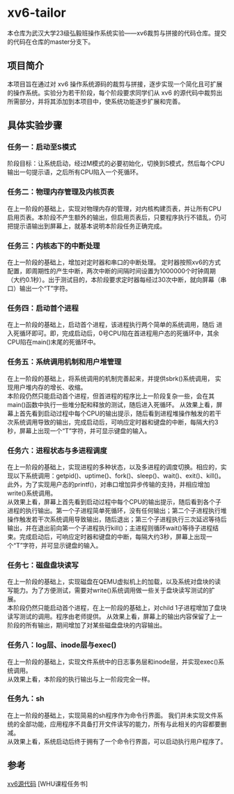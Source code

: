 # xv6-tailor

本仓库为武汉大学23级弘毅班操作系统实验——xv6裁剪与拼接的代码仓库。提交的代码在仓库的master分支下。

## 项目简介

本项目旨在通过对 xv6 操作系统源码的裁剪与拼接，逐步实现一个简化且可扩展的操作系统。实验分为若干阶段，每个阶段要求同学们从 xv6 的源代码中裁剪出所需部分，并将其添加到本项目中，使系统功能逐步扩展和完善。

## 具体实验步骤

### 任务一：启动至S模式

阶段目标：让系统启动，经过M模式的必要初始化，切换到S模式，然后每个CPU输出一句提示语，之后所有CPU陷入一个死循环。

### 任务二：物理内存管理及内核页表

在上一阶段的基础上，实现对物理内存的管理，对内核构建页表，并让所有CPU
启用页表。本阶段不产生额外的输出，但启用页表后，只要程序执行不错乱，仍可把提示语输出到屏幕上，就基本说明本阶段任务正确完成。

### 任务三：内核态下的中断处理

在上一阶段的基础上，增加对定时器和串口的中断处理。 
定时器按照xv6的方式配置，即周期性的产生中断，两次中断的间隔时间设置为1000000个时钟周期（大约0.1秒）。出于测试目的，本阶段要求定时器每经过30次中断，就向屏幕（串口）输出一个“T”字符。 

### 任务四：启动首个进程

在上一阶段的基础上，启动首个进程，该进程执行两个简单的系统调用，随后
进入死循环即可。即，完成启动后，0号CPU陷在首进程用户态的死循环中，其余CPU陷在main()末尾的死循环中。

### 任务五：系统调用机制和用户堆管理 

在上一阶段的基础上，将系统调用的机制完善起来，并提供sbrk()系统调用，
实现用户堆内存的增长、收缩。  
本阶段仍然只能启动首个进程，但首进程的程序比上一阶段复杂一些，会在其main()函数中执行一些堆分配和释放的测试，随后进入死循环。 
从效果上看，屏幕上首先看到启动过程中每个CPU的输出提示，随后看到进程堆操作触发的若干次系统调用导致的输出，完成启动后，可响应定时器和键盘的中断，每隔大约3秒，屏幕上出现一个“T”字符，并可显示键盘的输入。

### 任务六：进程状态与多进程调度

在上一阶段的基础上，实现进程的多种状态，以及多进程的调度切换。相应的，实现以下系统调用：getpid()、uptime()、fork()、sleep()、wait()、exit()、kill()。此外，为了实现用户态的printf()，对串口增加异步传输的支持，并相应增加write()系统调用。  
从效果上看，屏幕上首先看到启动过程中每个CPU的输出提示，随后看到各个子进程的执行输出。第一个子进程简单死循环，没有任何输出；第二个子进程执行堆操作触发若干次系统调用导致输出，随后退出；第三个子进程执行三次延迟等待后输出，并在退出前向第一个子进程执行kill()；主进程则循环wait()等待子进程结束。完成启动后，可响应定时器和键盘的中断，每隔大约3秒，屏幕上出现一个“T”字符，并可显示键盘的输入。

### 任务七：磁盘盘块读写

在上一阶段的基础上，实现磁盘在QEMU虚拟机上的加载，以及系统对盘块的读写能力。为了方便测试，需要对write()系统调用做一些关于盘块读写测试的扩展。   
本阶段仍然只能启动首个进程，在上一阶段的基础上，对child 1子进程增加了盘块读写测试的调用。程序由老师提供。 从效果上看，屏幕上的输出内容保留了上一阶段的所有输出，期间增加了对某些磁盘盘块的内容输出。 

### 任务八：log层、inode层与exec() 

在上一阶段的基础上，实现文件系统中的日志事务层和inode层，并实现exec()系统调用。  
从效果上看，本阶段的执行输出与上一阶段完全一样。

### 任务九：sh 

在上一阶段的基础上，实现简易的sh程序作为命令行界面。 
我们并未实现文件系统的全部功能，应用程序不具备打开文件读写的能力，所有与此相关的内容都要删减。  
从效果上看，系统启动后终于拥有了一个命令行界面，可以启动执行用户程序了。

## 参考

[xv6源代码](https://github.com/mit-pdos/xv6-riscv.git)
[WHU课程任务书]


